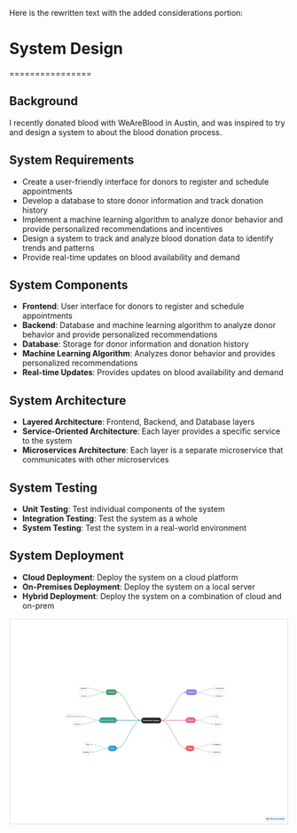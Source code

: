 Here is the rewritten text with the added considerations portion:

# System Design
================

**Background**
------------

I recently donated blood with WeAreBlood in Austin, and was inspired to try and design a system to about the blood donation process.

**System Requirements**
----------------------

* Create a user-friendly interface for donors to register and schedule appointments
* Develop a database to store donor information and track donation history
* Implement a machine learning algorithm to analyze donor behavior and provide personalized recommendations and incentives
* Design a system to track and analyze blood donation data to identify trends and patterns
* Provide real-time updates on blood availability and demand

**System Components**
--------------------

* **Frontend**: User interface for donors to register and schedule appointments
* **Backend**: Database and machine learning algorithm to analyze donor behavior and provide personalized recommendations
* **Database**: Storage for donor information and donation history
* **Machine Learning Algorithm**: Analyzes donor behavior and provides personalized recommendations
* **Real-time Updates**: Provides updates on blood availability and demand

**System Architecture**
----------------------

* **Layered Architecture**: Frontend, Backend, and Database layers
* **Service-Oriented Architecture**: Each layer provides a specific service to the system
* **Microservices Architecture**: Each layer is a separate microservice that communicates with other microservices

**System Testing**
-----------------

* **Unit Testing**: Test individual components of the system
* **Integration Testing**: Test the system as a whole
* **System Testing**: Test the system in a real-world environment

**System Deployment**
--------------------

* **Cloud Deployment**: Deploy the system on a cloud platform
* **On-Premises Deployment**: Deploy the system on a local server
* **Hybrid Deployment**: Deploy the system on a combination of cloud and on-prem


![system diagram](mind-map.png "System")